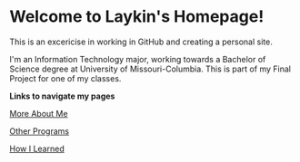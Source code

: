 # Welcome to Laykin's Homepage!    

This is an excericise in working in GitHub and creating a personal site.

I'm an Information Technology major, working towards a Bachelor of Science degree at University of Missouri-Columbia. This is part of my Final Project for one of my classes.


**Links to navigate my pages**

[More About Me](https://github.com/LaykinK/LaykinK.github.io/blob/main/More%20About%20Me.md#more-about-me)

[Other Programs](https://github.com/LaykinK/LaykinK.github.io/blob/main/Other%20Programs.md#other-programs)

[How I Learned](https://github.com/LaykinK/LaykinK.github.io/blob/main/How%20I%20Learned.md#how-i-learned)  
